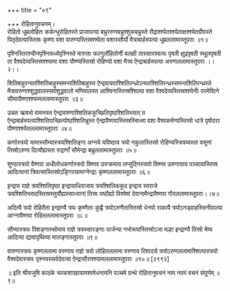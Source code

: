 +++
title = "०९"

+++
रोहितानुवचनम्।  
रोहितो धूम्रलोहितः कर्कन्धुरोहितस्ते प्राजापत्या बभ्रुररुणबभ्रुश्शुकबभ्रुस्ते रौद्राश्श्येतश्श्येताक्षश्श्येतग्रीवस्ते पितृदेवत्यास्तिस्रः कृष्णा वशा वारुण्यस्तिस्रश्श्वेता वशास्सौर्यो मैत्राबार्हस्पत्या धूम्रललामास्तूपराः ॥१॥  
  
पृश्निस्तिरश्चीनपृश्निरूर्ध्वपृश्निस्ते मारुताः फल्गुर्लोहितोर्णी बलक्षी तास्सारस्वत्यः पृषती क्षुद्रपृषती स्थूलपृषती ता वैश्वदेव्यस्तिस्रश्श्यामा वशाः पौष्ण्यस्तिस्रो रोहिण्यो वशा मैत्र्य ऐन्द्राबार्हस्पत्या अरुणललामास्तूपराः ।।२।।  
  
शितिबाहुरन्यतश्शितिबाहुस्समन्तशितिबाहुस्त ऐन्द्रवायवाश्शितिरन्ध्रोऽन्यतश्शितिरन्ध्रस्समन्तशितिरन्ध्रस्ते मैत्रावरुणाश्शुद्धवालस्सर्वशुद्धवालो मणिवालस्त आश्विनास्तिस्रश्शिल्पा वशा वैश्वदेव्यस्तिस्रश्श्येनीः परमेष्ठिने सौमापौष्णाश्श्यामललामास्तूपराः ॥३॥  
  
उन्नत ऋषभो वामनस्त ऐन्द्रावरुणाश्शितिककुच्छितिपृष्ठश्शितिभसत् त ऐन्द्राबार्हस्पत्याश्शितिपाच्छित्योष्ठश्शितिभ्रूस्त ऐन्द्रावैष्णवास्तिस्रस्सिध्मा वशा वैश्वकर्मण्यस्तिस्रो धात्रे पृषोदराः पौष्णाश्श्येतललामास्तूपराः ॥४॥  
  
कर्णास्त्रयो यामास्सौम्यास्त्रयश्शितिङ्गा अग्नये यविष्ठाय त्रयो नकुलास्तिस्रो रोहिण्यस्त्रियव्यस्ता वसूनां तिस्रोऽरुणा दित्यौह्यस्ता रुद्राणाँ सौमेन्द्रा बभ्रुललामास्तूपराः ॥५॥  
  
शुण्ठास्त्रयो वैष्णवा अधीलोधकर्णास्त्रयो विष्णव उरुक्रमाय लप्सुदिनस्त्रयो विष्णव उरुगायाय पञ्चाव्यस्तिस्र आदित्यानां त्रिवत्सास्तिस्रोऽङ्गिरसामाग्नेन्द्राः कृष्णललामास्तूपराः ॥६॥  
  
इन्द्राय राज्ञे त्रयश्शितिपृष्ठा इन्द्रायाधिराजाय त्रयश्शितिककुद इन्द्राय स्वराजे त्रयश्शितिभसदस्तिस्रस्तुर्यौह्यस्साध्यानां तिस्रः पष्ठौह्यो विश्वेषां देवानामैन्द्रावैष्णवा गौरललामास्तूपराः।।७॥  
  
अदित्यै त्रयो रोहितैता इन्द्राण्यै त्रयः कृष्णैताः कुह्वै त्रयोऽरुणैतास्तिस्रो धेनवो राकायै त्रयोऽनड्वाहस्सिनीवाल्या आग्नावैष्णवा रोहितललामास्तूपराः ॥८॥  
  
सौम्यास्त्रयः पिशङ्गास्सोमाय राज्ञे त्रयस्सारङ्गाः पार्जन्या नभोरूपास्तिस्रोऽजा मल्हा इन्द्राण्यै तिस्रो मेष्य आदित्या द्यावापृथिव्या मालङ्गास्तूपराः ॥९॥  
  
वारुणास्त्रयः कृष्णललामा वरुणाय राज्ञे त्रयो लोहितललामा वरुणाय रिशादसे त्रयोऽरुणललामाश्शिल्पास्त्रयो वैश्वदेवास्त्रयः पृश्नयस्सर्वदेवत्या ऐन्द्रासौराश्श्यामललामास्तूपराः ॥१०॥ [२९९२]  
  
  
॥ इति श्रीयजुषि काठके चरकशाखायामश्वमेधनामनि पञ्चमे ग्रन्थे रोहितानुवचनं नाम नवमं वचनं संपूर्णम् ॥९॥